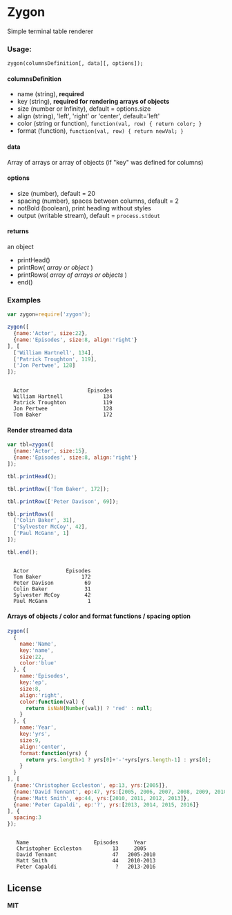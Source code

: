 # Zygon
Simple terminal table renderer


### Usage:
```zygon(columnsDefinition[, data][, options]);```

#### columnsDefinition
* name (string), **required**
* key (string), **required for rendering arrays of objects**
* size (number or Infinity), default = options.size
* align (string), 'left', 'right' or 'center', default='left'
* color (string or function), ```function(val, row) { return color; }```
* format (function), ```function(val, row) { return newVal; }```

#### data
Array of arrays or array of objects (if "key" was defined for columns)

#### options
* size (number), default = 20
* spacing (number), spaces between columns, default = 2
* notBold (boolean), print heading without styles
* output (writable stream), default = ```process.stdout```

#### returns
an object
* printHead()
* printRow( *array or object* )
* printRows( *array of arrays or objects* )
* end()


### Examples
```js
var zygon=require('zygon');

zygon([
  {name:'Actor', size:22},
  {name:'Episodes', size:8, align:'right'}
], [
  ['William Hartnell', 134],
  ['Patrick Troughton', 119],
  ['Jon Pertwee', 128]
]);
```
```

  Actor                   Episodes  
  William Hartnell             134  
  Patrick Troughton            119  
  Jon Pertwee                  128  
  Tom Baker                    172  

```


#### Render streamed data
```js
var tbl=zygon([
  {name:'Actor', size:15},
  {name:'Episodes', size:8, align:'right'}
]);

tbl.printHead();

tbl.printRow(['Tom Baker', 172]);

tbl.printRow(['Peter Davison', 69]);

tbl.printRows([
  ['Colin Baker', 31],
  ['Sylvester McCoy', 42],
  ['Paul McGann', 1]
]);

tbl.end();
```
```

  Actor            Episodes  
  Tom Baker             172  
  Peter Davison          69  
  Colin Baker            31  
  Sylvester McCoy        42  
  Paul McGann             1  

```


#### Arrays of objects / color and format functions / spacing option
```js
zygon([
  {
    name:'Name',
    key:'name',
    size:22,
    color:'blue'
  }, {
    name:'Episodes',
    key:'ep',
    size:8,
    align:'right',
    color:function(val) {
      return isNaN(Number(val)) ? 'red' : null;
    }
  }, {
    name:'Year',
    key:'yrs',
    size:9,
    align:'center',
    format:function(yrs) {
      return yrs.length>1 ? yrs[0]+'-'+yrs[yrs.length-1] : yrs[0];
    }
  }
], [
  {name:'Christopher Eccleston', ep:13, yrs:[2005]},
  {name:'David Tennant', ep:47, yrs:[2005, 2006, 2007, 2008, 2009, 2010]},
  {name:'Matt Smith', ep:44, yrs:[2010, 2011, 2012, 2013]},
  {name:'Peter Capaldi', ep:'?', yrs:[2013, 2014, 2015, 2016]}
], {
  spacing:3
});
```
```

   Name                     Episodes     Year     
   Christopher Eccleston          13     2005      
   David Tennant                  47   2005-2010   
   Matt Smith                     44   2010-2013   
   Peter Capaldi                   ?   2013-2016   

```


## License

#### MIT

